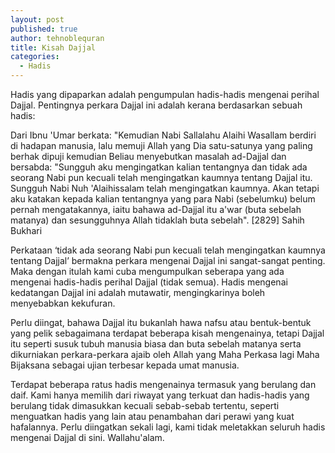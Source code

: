 ```yaml
---
layout: post
published: true
author: tehnoblequran
title: Kisah Dajjal
categories:
  - Hadis
---
```

Hadis yang dipaparkan adalah pengumpulan hadis-hadis mengenai perihal Dajjal. Pentingnya perkara Dajjal ini adalah kerana berdasarkan sebuah hadis: 

Dari Ibnu 'Umar berkata: "Kemudian Nabi Sallalahu Alaihi Wasallam berdiri di hadapan manusia, lalu memuji Allah yang Dia satu-satunya yang paling berhak dipuji kemudian Beliau menyebutkan masalah ad-Dajjal dan bersabda: "Sungguh aku mengingatkan kalian tentangnya dan tidak ada seorang Nabi pun kecuali telah mengingatkan kaumnya tentang Dajjal itu. Sungguh Nabi Nuh 'Alaihissalam telah mengingatkan kaumnya. Akan tetapi aku katakan kepada kalian tentangnya yang para Nabi (sebelumku) belum pernah mengatakannya, iaitu bahawa ad-Dajjal itu a'war (buta sebelah matanya) dan sesungguhnya Allah tidaklah buta sebelah". [2829] Sahih Bukhari 

Perkataan ‘tidak ada seorang Nabi pun kecuali telah mengingatkan kaumnya tentang Dajjal’ bermakna perkara mengenai Dajjal ini sangat-sangat penting. Maka dengan itulah kami cuba mengumpulkan seberapa yang ada mengenai hadis-hadis perihal Dajjal (tidak semua). Hadis mengenai kedatangan Dajjal ini adalah mutawatir, mengingkarinya boleh menyebabkan kekufuran. 

Perlu diingat, bahawa Dajjal itu bukanlah hawa nafsu atau bentuk-bentuk yang pelik sebagaimana terdapat beberapa kisah mengenainya, tetapi Dajjal itu seperti susuk tubuh manusia biasa dan buta sebelah matanya serta dikurniakan perkara-perkara ajaib oleh Allah yang Maha Perkasa lagi Maha Bijaksana sebagai ujian terbesar kepada umat manusia. 

Terdapat beberapa ratus hadis mengenainya termasuk yang berulang dan daif. Kami hanya memilih dari riwayat yang terkuat dan hadis-hadis yang berulang tidak dimasukkan kecuali sebab-sebab tertentu, seperti menguatkan hadis yang lain atau penambahan dari perawi yang kuat hafalannya. Perlu diingatkan sekali lagi, kami tidak meletakkan seluruh hadis mengenai Dajjal di sini. Wallahu'alam.

